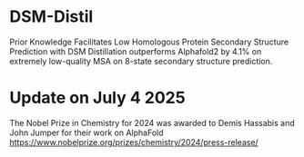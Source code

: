 # DSM-Distil
Prior Knowledge Facilitates Low Homologous Protein Secondary  Structure Prediction with DSM Distillation outperforms Alphafold2 by 4.1% on extremely low-quality MSA on 8-state secondary structure prediction.

# Update on July 4 2025
The Nobel Prize in Chemistry for 2024 was awarded to Demis Hassabis and John Jumper for their work on AlphaFold
https://www.nobelprize.org/prizes/chemistry/2024/press-release/
